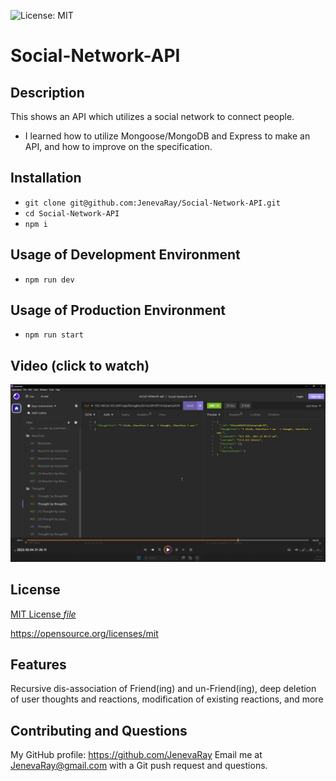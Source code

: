 ![License: MIT](https://img.shields.io/badge/License:_mit-grey.svg?style=plastic&color=blue)

# Social-Network-API
## Description
This shows an API which utilizes a social network to connect people.
- I learned how to utilize Mongoose/MongoDB and Express to make an API, and how to improve on the specification.

## Installation
- `git clone git@github.com:JenevaRay/Social-Network-API.git`
- `cd Social-Network-API`
- `npm i`

## Usage of Development Environment
- `npm run dev`

## Usage of Production Environment
- `npm run start`

## Video (click to watch)
[![Video of software in use.](./Tooltip.png)](https://drive.google.com/file/d/1J9khW8JzqnhuTwj7K4qup7Ve1M96FhRv/view?usp=drive_link)

## License
[MIT License *file*](LICENSE)

https://opensource.org/licenses/mit
## Features
Recursive dis-association of Friend(ing) and un-Friend(ing), deep deletion of user thoughts and reactions, modification of existing reactions, and more

## Contributing and Questions
My GitHub profile: https://github.com/JenevaRay
Email me at JenevaRay@gmail.com with a Git push request and questions.
